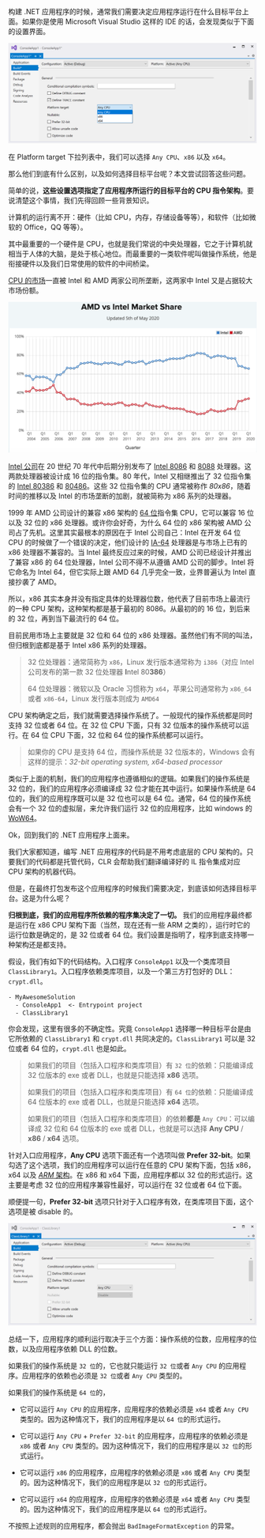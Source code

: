 构建 .NET 应用程序的时候，通常我们需要决定应用程序运行在什么目标平台上面。如果你是使用 Microsoft Visual Studio 这样的 IDE 的话，会发现类似于下面的设置界面。

![VS Console App](../file/2020/05/vs-console-app.png)

在 Platform target 下拉列表中，我们可以选择 `Any CPU`、`x86` 以及 `x64`。

那么他们到底有什么区别，以及如何选择目标平台呢？本文尝试回答这些问题。

简单的说，**这些设置选项指定了应用程序所运行的目标平台的 CPU 指令架构**。要说清楚这个事情，我们先得回顾一些背景知识。

计算机的运行离不开：硬件（比如 CPU，内存，存储设备等等），和软件（比如微软的 Office，QQ 等等）。

其中最重要的一个硬件是 CPU，也就是我们常说的中央处理器，它之于计算机就相当于人体的大脑，是处于核心地位。而最重要的一类软件呢叫做操作系统，他是衔接硬件以及我们日常使用的软件的中间桥梁。

[CPU 的市场](https://www.cpubenchmark.net/market_share.html)一直被 Intel 和 AMD 两家公司所垄断，这两家中 Intel 又是占据较大市场份额。

![Intel AMD Market Share](../file/2020/05/intel-amd-market-share.png)

[Intel 公司](https://en.wikipedia.org/wiki/X86)在 20 世纪 70 年代中后期分别发布了 [Intel 8086](https://en.wikipedia.org/wiki/Intel_8086) 和 [8088](https://en.wikipedia.org/wiki/Intel_8088) 处理器。这两款处理器被设计成 16 位的指令集。80 年代，Intel 又相继推出了 32 位指令集的 [Intel 80386](https://en.wikipedia.org/wiki/Intel_80386) 和 [80486](https://en.wikipedia.org/wiki/Intel_80486)。这些 32 位指令集的 CPU 通常被称作 *80x86*，随着时间的推移以及 Intel 的市场垄断的加剧，就被简称为 x86 系列的处理器。

1999 年 AMD 公司设计的兼容 x86 架构的 [64 位](https://en.wikipedia.org/wiki/X86-64)指令集 CPU，它可以兼容 16 位以及 32 位的 x86 处理器。或许你会好奇，为什么 64 位的 x86 架构被 AMD 公司占了先机。这里其实最根本的原因在于 Intel 公司自己：Intel 在开发 64 位 CPU 的时候做了一个错误的决定，他们设计的 [IA-64](https://en.wikipedia.org/wiki/IA-64) 处理器是与市场上已有的 x86 处理器不兼容的。当 Intel 最终反应过来的时候，AMD 公司已经设计并推出了兼容 x86 的 64 位处理器，Intel 公司不得不从遵循 AMD 公司的脚步。Intel 将它命名为 Intel 64，但它实际上跟 AMD 64 几乎完全一致，业界普遍认为 Intel 直接抄袭了 AMD。

所以，x86 其实本身并没有指定具体的处理器位数，他代表了目前市场上最流行的一种 CPU 架构，这种架构都是基于最初的 8086。从最初的的 16 位，到后来的 32 位，再到当下最流行的 64 位。

目前民用市场上主要就是 32 位和 64 位的 x86 处理器。虽然他们有不同的叫法，但归根到底都是基于 Intel x86 系列的处理器。

> 32 位处理器：通常简称为 `x86`，Linux 发行版本通常称为 `i386`（对应 Intel 公司发布的第一款 32 位处理器 **I**ntel 80**386**）
>
> 64 位处理器：微软以及 Oracle 习惯称为 `x64`，苹果公司通常称为 `x86_64` 或者 `x86-64`，Linux 发行版本则成为 `AMD64`

CPU 架构确定之后，我们就需要选择操作系统了。一般现代的操作系统都是同时支持 32 位或者 64 位。在 32 位 CPU 下面，只有 32 位版本的操作系统可以运行。在 64 位 CPU 下面，32 位和 64 位的操作系统都可以运行。

> 如果你的 CPU 是支持 64 位，而操作系统是 32 位版本的，Windows 会有这样的提示：_32-bit operating system, x64-based processor_

类似于上面的机制，我们的应用程序也遵循相似的逻辑。如果我们的操作系统是 32 位的，我们的应用程序必须编译成 32 位才能在其中运行。如果操作系统是 64 位的，我们的应用程序既可以是 32 位也可以是 64 位。通常，64 位的操作系统会有一个 32 位的虚拟层，来允许我们运行 32 位的应用程序，比如 windows 的 [WoW64](https://en.wikipedia.org/wiki/WoW64)。

Ok，回到我们的 .NET 应用程序上面来。

我们大家都知道，编写 .NET 应用程序的代码是不用考虑底层的 CPU 架构的。只要我们的代码都是托管代码，CLR 会帮助我们翻译编译好的 IL 指令集成对应 CPU 架构的机器代码。

但是，在最终打包发布这个应用程序的时候我们需要决定，到底该如何选择目标平台。这是为什么呢？

**归根到底，我们的应用程序所依赖的程序集决定了一切。** 我们的应用程序最终都是运行在 x86 CPU 架构下面（当然，现在还有一些 ARM 之类的），运行时它的运行位数是确定的，是 32 位或者 64 位。我们设置是指明了，程序到底支持哪一种架构还是都支持。

假设，我们有如下的代码结构。入口程序 `ConsoleApp1` 以及一个类库项目 `ClassLibrary1`。入口程序依赖类库项目，以及一个第三方打包好的 DLL：`crypt.dll`。

```
- MyAwesomeSolution
  - ConsoleApp1  <- Entrypoint project
  - ClassLibrary1
```

你会发现，这里有很多的不确定性。究竟 `ConsoleApp1` 选择哪一种目标平台是由它所依赖的 `ClassLibrary1` 和 `crypt.dll` 共同决定的。`ClassLibrary1` 可以是 32 位或者 64 位的，`crypt.dll` 也是如此。

> 如果我们的项目（包括入口程序和类库项目）有 `32 位`的依赖：只能编译成 32 位版本的 exe 或者 DLL，也就是只能选择 **x86** 选项。
> 
> 如果我们的项目（包括入口程序和类库项目）有 `64 位`的依赖：只能编译成 64 位版本的 exe 或者 DLL，也就是只能选择 **x64** 选项。
>
> 如果我们的项目（包括入口程序和类库项目）的依赖**都是** `Any CPU`：可以编译成 32 位和 64 位版本的 exe 或者 DLL，也就是可以选择 **Any CPU** / **x86** / **x64** 选项。

针对入口应用程序，**Any CPU** 选项下面还有一个选项叫做 **Prefer 32-bit**。如果勾选了这个选项，我们的应用程序可以运行在任意的 CPU 架构下面，包括 x86，x64 以及 [_ARM_ 架构](https://stackoverflow.com/a/12066861/3022229)。在 x86 和 x64 下面，应用程序都以 32 位的形式运行。这主要是考虑 32 位的应用程序兼容性最好，可以运行在 32 位或者 64 位下面。

顺便提一句，**Prefer 32-bit** 选项只针对于入口程序有效，在类库项目下面，这个选项是被 disable 的。

![VS Class Library](../file/2020/05/vs-classlibrary.png)

总结一下，应用程序的顺利运行取决于三个方面：操作系统的位数，应用程序的位数，以及应用程序依赖 DLL 的位数。

如果我们的操作系统是 `32 位`的，它也就只能运行 `32 位`或者 `Any CPU` 的应用程序。应用程序的依赖也必须是 `32 位`或者 `Any CPU` 类型的。

如果我们的操作系统是 `64 位`的，

- 它可以运行 `Any CPU` 的应用程序，应用程序的依赖必须是 `x64` 或者 `Any CPU` 类型的。因为这种情况下，我们的应用程序是以 `64 位`的形式运行。

- 它可以运行 `Any CPU` + `Prefer 32-bit` 的应用程序，应用程序的依赖必须是 `x86` 或者 `Any CPU` 类型的。因为这种情况下，我们的应用程序是以 `32 位`的形式运行。

- 它可以运行 `x86` 的应用程序，应用程序的依赖必须是 `x86` 或者 `Any CPU` 类型的。因为这种情况下，我们的应用程序是以 `32 位`的形式运行。

- 它可以运行 `x64` 的应用程序，应用程序的依赖必须是 `x64` 或者 `Any CPU` 类型的。因为这种情况下，我们的应用程序是以 `64 位`的形式运行。

不按照上述规则的应用程序，都会抛出 `BadImageFormatException` 的异常。
